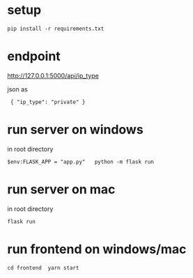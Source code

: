 # setup

`pip install -r requirements.txt
`
# endpoint 

http://127.0.0.1:5000/api/ip_type

json as 

`
{
    "ip_type": "private"
}`

# run server on windows

in root directory

`$env:FLASK_APP = "app.py"  
python -m flask run`
 
# run server on mac
 
in root directory

`flask run`
 
# run frontend on windows/mac

`cd frontend 
yarn start`

